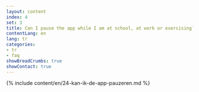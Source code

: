 ```yaml
---
layout: content
index: 4
set: 3
title: Can I pause the app while I am at school, at work or exercising?
contentLang: en
lang: tr
categories:
- tr
- faq
showBreadCrumbs: true
showContact: true
---
```

{% include content/en/24-kan-ik-de-app-pauzeren.md %}
